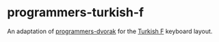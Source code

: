 programmers-turkish-f
=====================

An adaptation of [programmers-dvorak][dvp] for the [Turkish F][tf] keyboard layout.

  [dvp]: http://www.kaufmann.no/roland/dvorak/
  [tf]: http://en.wikipedia.org/wiki/Keyboard_layout#Turkish_.28F-keyboard.29
